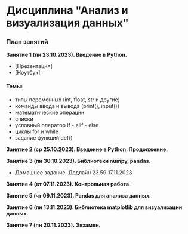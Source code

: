 # Дисциплина "Анализ и визуализация данных"

### План занятий

__Занятие 1 (пн 23.10.2023). Введение в Python.__
* [Презентация]
* [Ноутбук]

#### Темы: 
- типы переменных (int, float, str и другие)
- команды ввода и вывода (print(), input())
- математические операции
- списки
- условный оператор if - elif - else
- циклы for и while
- задание функций def()


__Занятие 2 (ср 25.10.2023). Введение в Python. Продолжение.__

__Занятие 3 (пн 30.10.2023). Библиотеки numpy, pandas.__
* Домашнее задание. Дедлайн 23.59 17.11.2023.             

__Занятие 4 (вт 07.11.2023). Контрольная работа.__

__Занятие 5 (чт 09.11.2023). Рandas для анализа данных.__

__Занятие 6 (пн 13.11.2023). Библиотека matplotlib для визуализации данных.__

__Занятие 7 (пн 20.11.2023). Экзамен.__
